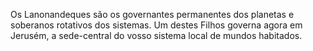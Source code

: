 ﻿Os Lanonandeques são os governantes permanentes dos planetas e soberanos rotativos dos sistemas. Um destes Filhos governa agora em Jerusém, a sede-central do vosso sistema local de mundos habitados.